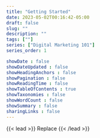 ```yaml
---
title: "Getting Started"
date: 2023-05-02T00:16:42-05:00
draft: false
slug: ""
description: ""
tags: [""]
series: ["Digital Marketing 101"]
series_order: 1

showDate : false
showDateUpdated : false
showHeadingAnchors : false
showPagination : false
showReadingTime : false
showTableOfContents : true
showTaxonomies : false 
showWordCount : false
showSummary : false
sharingLinks : false
---
```

{{< lead >}}
Replace
{{< /lead >}}
